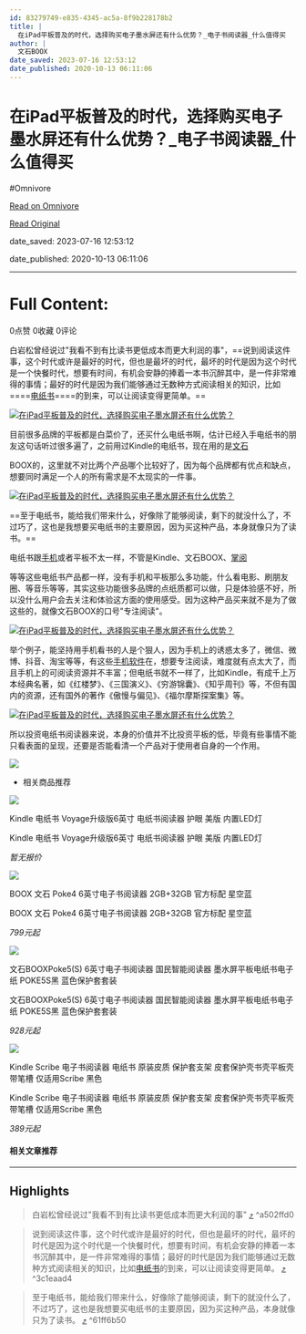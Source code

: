 ```yaml
---
id: 83279749-e835-4345-ac5a-8f9b228178b2
title: |
  在iPad平板普及的时代，选择购买电子墨水屏还有什么优势？_电子书阅读器_什么值得买
author: |
  文石BOOX
date_saved: 2023-07-16 12:53:12
date_published: 2020-10-13 06:11:06
---
```


# 在iPad平板普及的时代，选择购买电子墨水屏还有什么优势？_电子书阅读器_什么值得买
#Omnivore

[Read on Omnivore](https://omnivore.app/me/i-pad-1895f9ed7fa)

[Read Original](https://post.smzdm.com/p/ax0x08nd)

date_saved: 2023-07-16 12:53:12

date_published: 2020-10-13 06:11:06

--- 

# Full Content: 

0点赞 0收藏 0评论 

白岩松曾经说过"我看不到有比读书更低成本而更大利润的事"，==说到阅读这件事，这个时代或许是最好的时代，但也是最坏的时代，最坏的时代是因为这个时代是一个快餐时代，想要有时间，有机会安静的捧着一本书沉醉其中，是一件非常难得的事情；最好的时代是因为我们能够通过无数种方式阅读相关的知识，比如====[电纸书](https://www.smzdm.com/ju/s2qrzyp/)====的到来，可以让阅读变得更简单。==  

[![在iPad平板普及的时代，选择购买电子墨水屏还有什么优势？](https://proxy-prod.omnivore-image-cache.app/0x0,sGkC0NsCqRy2pYsvhYskR6JmwxFwzd3B2za1zXEC_JfM/https://am.zdmimg.com/202010/12/5f841239d2c787253.jpg_e1080.jpg)](https://post.smzdm.com/p/ax0x08nd/pic%5F2/)

目前很多品牌的平板都是白菜价了，还买什么电纸书啊，估计已经入手电纸书的朋友这句话听过很多遍了，之前用过Kindle的电纸书，现在用的是[文石](https://pinpai.smzdm.com/28453/)

BOOX的，这里就不对比两个产品哪个比较好了，因为每个品牌都有优点和缺点，想要同时满足一个人的所有需求是不太现实的一件事。

[![在iPad平板普及的时代，选择购买电子墨水屏还有什么优势？](https://proxy-prod.omnivore-image-cache.app/0x0,sMdTDeAhGVxrjdgUVrNqMjUT1MIH9ARe5C8T15mXzYDY/https://qnam.smzdm.com/202010/12/5f841239cdce87161.jpg_e1080.jpg)](https://post.smzdm.com/p/ax0x08nd/pic%5F3/)

==至于电纸书，能给我们带来什么，好像除了能够阅读，剩下的就没什么了，不过巧了，这也是我想要买电纸书的主要原因，因为买这种产品，本身就像只为了读书。==

电纸书跟[手机](https://www.smzdm.com/fenlei/zhinengshouji/)或者平板不太一样，不管是Kindle、文石BOOX、[掌阅](https://pinpai.smzdm.com/30023/)

等等这些电纸书产品都一样，没有手机和平板那么多功能，什么看电影、刷朋友圈、等音乐等等，其实这些功能很多品牌的点纸质都可以做，只是体验感不好，所以没什么用户会去关注和体验这方面的使用感受。因为这种产品买来就不是为了做这些的，就像文石BOOX的口号"专注阅读"。

[![在iPad平板普及的时代，选择购买电子墨水屏还有什么优势？](https://proxy-prod.omnivore-image-cache.app/0x0,sISR1OqBK8DzmE6itJ3LBtyJ2oPC9CcIt82MRKk_RSL4/https://qnam.smzdm.com/202010/12/5f841239ca053865.png_e1080.jpg)](https://post.smzdm.com/p/ax0x08nd/pic%5F4/)

举个例子，能坚持用手机看书的人是个狠人，因为手机上的诱惑太多了，微信、微博、抖音、淘宝等等，有这些[手机软件](https://www.smzdm.com/fenlei/shoujiruanjian/)在，想要专注阅读，难度就有点太大了，而且手机上的可阅读资源并不丰富；但电纸书就不一样了，比如Kindle，有成千上万本经典名著，如《红楼梦》、《三国演义》、《穷游锦囊》、《知乎周刊》等，不但有国内的资源，还有国外的著作《傲慢与偏见》、《福尔摩斯探案集》等。

[![在iPad平板普及的时代，选择购买电子墨水屏还有什么优势？](https://proxy-prod.omnivore-image-cache.app/0x0,sdgnF9rZ43BHKZo_oZ0Og9Y24f2iHP_d9cx3AkCd5MB4/https://qnam.smzdm.com/202010/12/5f841239cca1b4524.gif_e1080.jpg)](https://post.smzdm.com/p/ax0x08nd/pic%5F5/)

所以投资电纸书阅读器来说，本身的价值并不比投资平板的低，毕竟有些事情不能只看表面的呈现，还要是否能看清一个产品对于使用者自身的一个作用。

![](https://proxy-prod.omnivore-image-cache.app/0x0,sy8k-Zk2DV4DwSCB9JtgLuPJ2bATbi4LmuR7EG0cQNW0/https://res.smzdm.com/pc/pc_shequ/dist/img/the-end.png)

* 相关商品推荐

![](https://proxy-prod.omnivore-image-cache.app/0x0,s5QBT-ikcDiBVwhM064ZGQQWqf2YpMq6Z3ep06tzFePM/https://qny.smzdm.com/202307/14/64b11027377a96970.jpg_a200.jpg)

Kindle 电纸书 Voyage升级版6英寸 电纸书阅读器 护眼 美版 内置LED灯

Kindle 电纸书 Voyage升级版6英寸 电纸书阅读器 护眼 美版 内置LED灯

_暂无报价_

![](https://proxy-prod.omnivore-image-cache.app/0x0,so9wQ_juzwldX61y9luOS2o2QLckhDj7en28zVnVlGyA/https://qny.smzdm.com/202307/04/64a3ac8235a0d3901.jpg_a200.jpg)

BOOX 文石 Poke4 6英寸电子书阅读器 2GB+32GB 官方标配 星空蓝

BOOX 文石 Poke4 6英寸电子书阅读器 2GB+32GB 官方标配 星空蓝

_799元起_

![](https://proxy-prod.omnivore-image-cache.app/0x0,sd5VkxssAkwfK9aTjUADhpvhOAiUgBf_qpmb-Y045_DA/https://qny.smzdm.com/202306/21/64927dce294696637.jpg_a200.jpg)

文石BOOXPoke5(S) 6英寸电子书阅读器 国民智能阅读器 墨水屏平板电纸书电子纸 POKE5S黑 蓝色保护套套装

文石BOOXPoke5(S) 6英寸电子书阅读器 国民智能阅读器 墨水屏平板电纸书电子纸 POKE5S黑 蓝色保护套套装

_928元起_

![](https://proxy-prod.omnivore-image-cache.app/0x0,sEH-VudnNkEXV7xq97cV9hmG05NdPZWwyVnsqXgyU0s0/https://qny.smzdm.com/202306/20/6490e14acbd7d5438.jpg_a200.jpg)

Kindle Scribe 电子书阅读器 电纸书 原装皮质 保护套支架 皮套保护壳书壳平板壳 带笔槽 仅适用Scribe 黑色

Kindle Scribe 电子书阅读器 电纸书 原装皮质 保护套支架 皮套保护壳书壳平板壳 带笔槽 仅适用Scribe 黑色

_389元起_

#### 相关文章推荐

---

## Highlights

> 白岩松曾经说过"我看不到有比读书更低成本而更大利润的事" [⤴️](https://omnivore.app/me/i-pad-1895f9ed7fa#a502ffd0-6756-447c-a867-dab7cff7deb7)  ^a502ffd0

> 说到阅读这件事，这个时代或许是最好的时代，但也是最坏的时代，最坏的时代是因为这个时代是一个快餐时代，想要有时间，有机会安静的捧着一本书沉醉其中，是一件非常难得的事情；最好的时代是因为我们能够通过无数种方式阅读相关的知识，比如[电纸书](https://www.smzdm.com/ju/s2qrzyp/)的到来，可以让阅读变得更简单。 [⤴️](https://omnivore.app/me/i-pad-1895f9ed7fa#3c1eaad4-9c90-4d93-8202-4acd9ecfe0b8)  ^3c1eaad4

> 至于电纸书，能给我们带来什么，好像除了能够阅读，剩下的就没什么了，不过巧了，这也是我想要买电纸书的主要原因，因为买这种产品，本身就像只为了读书。 [⤴️](https://omnivore.app/me/i-pad-1895f9ed7fa#61ff6b50-3cd1-4f01-b984-83a509460e16)  ^61ff6b50

